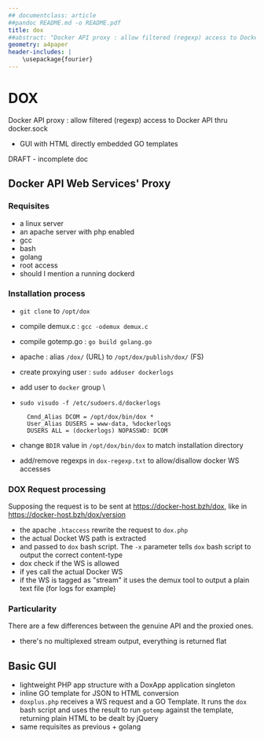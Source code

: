 ```yaml
---
## documentclass: article
##pandoc README.md -o README.pdf
title: dox
##abstract: "Docker API proxy : allow filtered (regexp) access to Docker API thru docker.sock + GUI with HTML embedded GO templates"
geometry: a4paper
header-includes: |
    \usepackage{fourier}
---
```

# DOX 

Docker API proxy : allow filtered (regexp) access to Docker API thru docker.sock
+ GUI with HTML directly embedded GO templates

DRAFT - incomplete doc

## Docker API Web Services' Proxy

### Requisites

* a linux server
* an apache server with php enabled
* gcc
* bash
* golang
* root access
* should I mention a running dockerd

### Installation process

* `git clone` to `/opt/dox`
* compile demux.c : `gcc -odemux demux.c`
* compile gotemp.go : `go build golang.go`
* apache : alias `/dox/` (URL) to `/opt/dox/publish/dox/` (FS)
* create proxying user : `sudo adduser dockerlogs`
* add user to `docker` group \\
* `sudo visudo -f /etc/sudoers.d/dockerlogs`

		Cmnd_Alias DCOM = /opt/dox/bin/dox *
		User_Alias DUSERS = www-data, %dockerlogs
		DUSERS ALL = (dockerlogs) NOPASSWD: DCOM

* change `BDIR` value in `/opt/dox/bin/dox` to match installation directory
* add/remove regexps in `dox-regexp.txt` to allow/disallow docker WS accesses

### DOX Request processing

Supposing the request is to be sent at https://docker-host.bzh/dox, like in https://docker-host.bzh/dox/version
* the apache `.htaccess` rewrite the request to `dox.php`
* the actual Docket WS path is extracted
* and passed to `dox` bash script. The `-x` parameter tells `dox` bash script to output the correct content-type
* dox check if the WS is allowed
* if yes call the actual Docker WS
* if the WS is tagged as "stream" it uses the demux tool to output a plain text file (for logs for example)

### Particularity

There are a few differences between the genuine API and the proxied ones.
* there's no multiplexed stream output, everything is returned flat

## Basic GUI

* lightweight PHP app structure with a DoxApp application singleton
* inline GO template for JSON to HTML conversion
* `doxplus.php` receives a WS request and a GO Template. It runs the `dox` bash script and uses the result to run `gotemp` against the template, returning plain HTML to be dealt by jQuery
* same requisites as previous + golang


